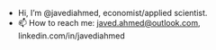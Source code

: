 - Hi, I’m @javediahmed, economist/applied scientist. 
- 📫 How to reach me: javed.ahmed@outlook.com, linkedin.com/in/javediahmed

<!---
javediahmed/javediahmed is a ✨ special ✨ repository because its `README.md` (this file) appears on your GitHub profile.
You can click the Preview link to take a look at your changes.
--->
